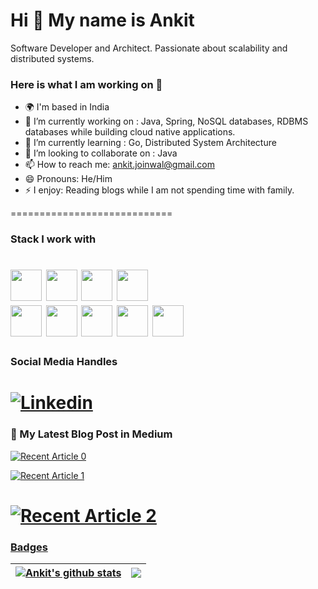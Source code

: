 Hi 👋 My name is Ankit
============================
Software Developer and Architect. Passionate about scalability and distributed systems.


### Here is what I am working on 👋

- 🌍 I'm based in India
- 🔭 I’m currently working on : Java, Spring, NoSQL databases, RDBMS databases while building cloud native applications.
- 🌱 I’m currently learning : Go, Distributed System Architecture
- 👯 I’m looking to collaborate on : Java
- 📫 How to reach me: ankit.joinwal@gmail.com
- 😄 Pronouns: He/Him
- ⚡ I enjoy: Reading blogs while I am not spending time with family. 

============================

### Stack I work with
<code><img height="50" src="https://www.vectorlogo.zone/logos/java/java-horizontal.svg"></code>
<code><img height="50" src="https://www.vectorlogo.zone/logos/springio/springio-ar21.svg"></code>
<code><img height="50" src="https://img.icons8.com/dusk/344/scala.png"></code>
<code><img height="50" src="https://www.vectorlogo.zone/logos/amazon_aws/amazon_aws-ar21.svg"></code>	
<code><img height="50" src="https://www.vectorlogo.zone/logos/mongodb/mongodb-ar21.svg"></code>
<code><img height="50" src="https://www.vectorlogo.zone/logos/mysql/mysql-horizontal.svg"></code>
<code><img height="50" src="https://www.vectorlogo.zone/logos/apache_kafka/apache_kafka-ar21.svg"></code>
<code><img height="50" src="https://www.vectorlogo.zone/logos/redis/redis-ar21.svg"></code>
<code><img height="50" src="https://www.vectorlogo.zone/logos/linux/linux-ar21.svg"></code>
============================

### Social Media Handles
[![Linkedin](https://img.shields.io/badge/-Ankit%20Joinwal-blue?style=flat-square&logo=linkedin&logoColor=white&link=)](https://www.linkedin.com/in/ankitjoinwal/)
============================

### 📝 My Latest Blog Post in Medium
 <a target="_blank" href="https://ankit-joinwal.medium.com/break-api-silos-in-your-organisation-with-graphql-federation-part-1-9d85143f7b5d"><img src="https://ankit-joinwal.medium.com/break-api-silos-in-your-organisation-with-graphql-federation-part-1-9d85143f7b5d" alt="Recent Article 0"> 

<a target="_blank" href="https://github-readme-medium-recent-article.vercel.app/medium/@ankit-joinwal/1"><img src="https://github-readme-medium-recent-article.vercel.app/medium/@ankit-joinwal/1" alt="Recent Article 1"> 

<a target="_blank" href="https://github-readme-medium-recent-article.vercel.app/medium/@ankit-joinwal/2"><img src="https://github-readme-medium-recent-article.vercel.app/medium/@ankit-joinwal/2" alt="Recent Article 2"> 
============================

### Badges
| <a href="https://github.com/ankit-joinwal/ankit-joinwal"><img align="center" src="https://github-readme-stats.vercel.app/api?username=ankit-joinwal&show_icons=true&theme=buefy&hide_border=true&count_private=true" alt="Ankit's github stats" /></a> | <a href="https://github.com/ankit-joinwal/ankit-joinwal"><img align="center" src="https://github-readme-stats.vercel.app/api/top-langs/?username=ankit-joinwal&layout=compact&theme=buefy&hide_border=true&langs_count=8" /></a> |
| ------------- | -------------
